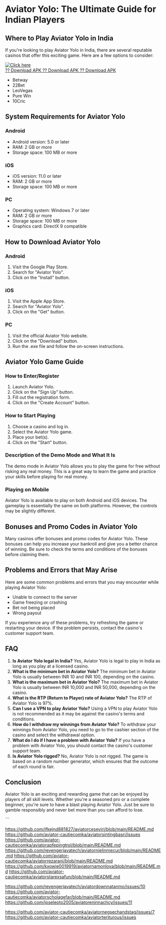 # Aviator Yolo: The Ultimate Guide for Indian Players

## Where to Play Aviator Yolo in India

If you\'re looking to play Aviator Yolo in India, there are several
reputable casinos that offer this exciting game. Here are a few options
to consider:

[![Click
here](https://readscoops.com/wp-content/uploads/2023/03/Readscoop-aviator-1-1.jpg)](https://traff.sbs/deff?key=aviator+yolo)\
[?? Download APK ?? Download APK ?? Download
APK](https://traff.sbs/deff?key=aviator+yolo)

-   Betway
-   22Bet
-   LeoVegas
-   Pure Win
-   10Cric

## System Requirements for Aviator Yolo

### Android

-   Android version: 5.0 or later
-   RAM: 2 GB or more
-   Storage space: 100 MB or more

### iOS

-   iOS version: 11.0 or later
-   RAM: 2 GB or more
-   Storage space: 100 MB or more

### PC

-   Operating system: Windows 7 or later
-   RAM: 2 GB or more
-   Storage space: 100 MB or more
-   Graphics card: DirectX 9 compatible

## How to Download Aviator Yolo

### Android

1.  Visit the Google Play Store.
2.  Search for "Aviator Yolo".
3.  Click on the "Install" button.

### iOS

1.  Visit the Apple App Store.
2.  Search for "Aviator Yolo".
3.  Click on the "Get" button.

### PC

1.  Visit the official Aviator Yolo website.
2.  Click on the "Download" button.
3.  Run the .exe file and follow the on-screen instructions.

## Aviator Yolo Game Guide

### How to Enter/Register

1.  Launch Aviator Yolo.
2.  Click on the "Sign Up" button.
3.  Fill out the registration form.
4.  Click on the "Create Account" button.

### How to Start Playing

1.  Choose a casino and log in.
2.  Select the Aviator Yolo game.
3.  Place your bet(s).
4.  Click on the "Start" button.

### Description of the Demo Mode and What It Is

The demo mode in Aviator Yolo allows you to play the game for free
without risking any real money. This is a great way to learn the game
and practice your skills before playing for real money.

### Playing on Mobile

Aviator Yolo is available to play on both Android and iOS devices. The
gameplay is essentially the same on both platforms. However, the
controls may be slightly different.

## Bonuses and Promo Codes in Aviator Yolo

Many casinos offer bonuses and promo codes for Aviator Yolo. These
bonuses can help you increase your bankroll and give you a better chance
of winning. Be sure to check the terms and conditions of the bonuses
before claiming them.

## Problems and Errors that May Arise

Here are some common problems and errors that you may encounter while
playing Aviator Yolo:

-   Unable to connect to the server
-   Game freezing or crashing
-   Bet not being placed
-   Wrong payout

If you experience any of these problems, try refreshing the game or
restarting your device. If the problem persists, contact the casino\'s
customer support team.

## FAQ

1.  **Is Aviator Yolo legal in India?** Yes, Aviator Yolo is legal to
    play in India as long as you play at a licensed casino.
2.  **What is the minimum bet in Aviator Yolo?** The minimum bet in
    Aviator Yolo is usually between INR 10 and INR 100, depending on the
    casino.
3.  **What is the maximum bet in Aviator Yolo?** The maximum bet in
    Aviator Yolo is usually between INR 10,000 and INR 50,000, depending
    on the casino.
4.  **What is the RTP (Return to Player) rate of Aviator Yolo?** The RTP
    of Aviator Yolo is 97%.
5.  **Can I use a VPN to play Aviator Yolo?** Using a VPN to play
    Aviator Yolo is not recommended as it may be against the casino\'s
    terms and conditions.
6.  **How do I withdraw my winnings from Aviator Yolo?** To withdraw
    your winnings from Aviator Yolo, you need to go to the cashier
    section of the casino and select the withdrawal option.
7.  **What do I do if I have a problem with Aviator Yolo?** If you have
    a problem with Aviator Yolo, you should contact the casino\'s
    customer support team.
8.  **Is Aviator Yolo rigged?** No, Aviator Yolo is not rigged. The game
    is based on a random number generator, which ensures that the
    outcome of each round is fair.

## Conclusion

Aviator Yolo is an exciting and rewarding game that can be enjoyed by
players of all skill levels. Whether you\'re a seasoned pro or a
complete beginner, you\'re sure to have a blast playing Aviator Yolo.
Just be sure to gamble responsibly and never bet more than you can
afford to lose.

\`\`\`

https://github.com/ifkejnd881827/aviatorceseviri/blob/main/README.md
https://github.com/aviator-cautiecomka/aviatorsintingbasri/issues
https://github.com/aviator-cautiecomka/aviatorapfepingtrol/blob/main/README.md
https://github.com/revengerjavatech/aviatornielinmecur/blob/main/README.md
https://github.com/aviator-cautiecomka/aviatorrezarani/blob/main/README.md
https://github.com/kxowie0019919/aviatornamonlova/blob/main/README.md
https://github.com/aviator-cautiecomka/aviatorstarexsafun/blob/main/README.md

https://github.com/revengerjavatech/aviatordownnatanmo/issues/10
https://github.com/aviator-cautiecomka/aviatorscholagefar/blob/main/README.md
https://github.com/joseleoto2005/aviatoreninnachcy/issues/11

https://github.com/aviator-cautiecomka/aviatornegsechandstag/issues/7
https://github.com/aviator-cautiecomka/aviatorteriturous/issues
